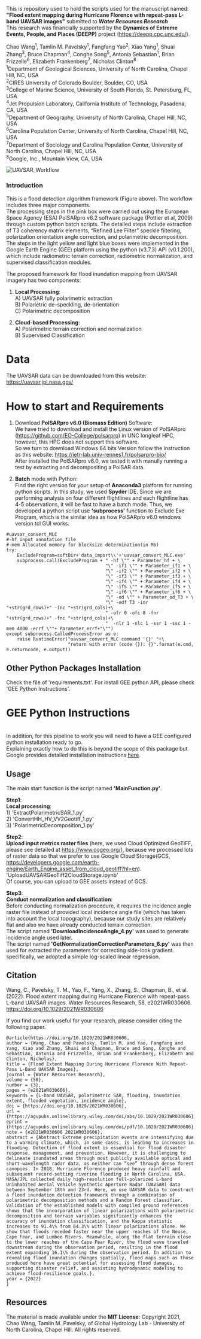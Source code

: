 This is repository used to hold the scripts used for the manuscript named: 
**"Flood extent mapping during Hurricane Florence with repeat-pass L-band UAVSAR images"** submitted to ***Water Resources Research*** 
</br>This research was financially supported by the **Dynamics of Extreme Events, People, and Places (DEEPP)** project (https://deepp.cpc.unc.edu/).

Chao Wang<sup>1</sup>, Tamlin M. Pavelsky<sup>1</sup>, Fangfang Yao<sup>2</sup>, Xiao Yang<sup>1</sup>, Shuai Zhang<sup>3</sup>, Bruce Chapman<sup>4</sup>, Conghe Song<sup>5</sup>, Antonia Sebastian<sup>1</sup>, Brian Frizzelle<sup>6</sup>, Elizabeth Frankenberg<sup>7</sup>, Nicholas Clinton<sup>8</sup>
</br><sup>1</sup>Department of Geological Sciences, University of North Carolina, Chapel Hill, NC, USA
</br><sup>2</sup>CIRES University of Colorado Boulder, Boulder, CO, USA
</br><sup>3</sup>College of Marine Science, University of South Florida, St. Petersburg, FL, USA 
</br><sup>4</sup>Jet Propulsion Laboratory, California Institute of Technology, Pasadena, CA, USA
</br><sup>5</sup>Department of Geography, University of North Carolina, Chapel Hill, NC, USA
</br><sup>6</sup>Carolina Population Center, University of North Carolina, Chapel Hill, NC, USA
</br><sup>7</sup>Department of Sociology and Carolina Population Center, University of North Carolina, Chapel Hill, NC, USA
</br><sup>8</sup>Google, Inc., Mountain View, CA, USA


![UAVSAR_Workflow](./Figures/UAVSAR_processing_flowchar.jpg)


### Introduction
This is a flood detection algorithm framework (Figure above). The workflow includes three major components.
</br>The processing steps in the pink box were carried out using the European Space Agency (ESA) PolSARpro v6.2 software package (Pottier et al, 2009) through custom python batch scripts. The detailed steps include extraction of T3 coherency matrix elements, “Refined Lee Filter” speckle filtering, polarization orientation angle correction, and polarimetric decomposition.
</br>The steps in the light yellow and light blue boxes were implemented in the Google Earth Engine (GEE) platform using the python (v3.7.3) API (v0.1.200), which include radiometric terrain correction, radiometric normalization, and supervised classification modules.

The proposed framework for flood inundation mapping from UAVSAR imagery has two components:
1) **Local Processing**:
</br>A) UAVSAR fully polarimetric extraction 
</br>B) Polarietric de-speckling, de-orientation 
</br>C) Polarimetric decomposition

2) **Cloud-based Processing**:
</br>A) Polarimetric terrain correction and normalization
</br>B) Supervised Classification

# Data
The UAVSAR data can be downloaded from this website:
https://uavsar.jpl.nasa.gov/

# How to start and Requirements
1) Download **PolSARpro v6.0 (Biomass Edition)** Software:
</br>We have tried to download and install the Linux version of PolSARpro (https://github.com/EO-College/polsarpro) in UNC longleaf HPC, however, this HPC does not support this software.
</br>So we turn to download Windows 64 bits Version follow the instruction as this website: https://ietr-lab.univ-rennes1.fr/polsarpro-bio/
</br>After installed the PolSARpro v6.0, we tested it with manully running a test by extracting and decompositing a PolSAR data.

2) **Batch** mode with Python:
</br>Find the right version for your setup of **Anaconda3** platform for running python scripts. In this study, we used **Spyder** IDE. Since we are performing analysis on four different flightlines and each flightline has 4-5 observations, it will be fast to have a batch mode. Thus, we developed a python script use **'subprocess'** function to Exclude Exe Program, which is the similar idea as how PolSARpro v6.0 windows version tcl GUI works.

```For instance, extract UAVSAR data as T3 matrix: Select Polarimetric Matrix Generation
#uavsar_convert_MLC
#-hf input annotation file
#-mem Allocated memory for blocksize determination(in Mb)
try:
    ExcludeProgram=softDir+'data_import\\'+'uavsar_convert_MLC.exe'
    subprocess.call(ExcludeProgram + " -hf \"" + Parameter_hf + \
                                     "\" -if1 \"" + Parameter_if1 + \
                                     "\" -if2 \"" + Parameter_if2 + \
                                     "\" -if3 \"" + Parameter_if3 + \
                                     "\" -if4 \"" + Parameter_if4 + \
                                     "\" -if5 \"" + Parameter_if5 + \
                                     "\" -if6 \"" + Parameter_if6 + \
                                     "\" -od \"" + Parameter_od_T3 + \
                                     "\" -odf T3 -inr "+str(grd_rows)+" -inc "+str(grd_cols)+\
                                     " -ofr 0 -ofc 0 -fnr "+str(grd_rows)+" -fnc "+str(grd_cols)+\
                                     "  -nlr 1 -nlc 1 -ssr 1 -ssc 1 -mem 4000 -errf \""+ Parameter_errf+"\"")
except subprocess.CalledProcessError as e:
    raise RuntimeError("uavsar_convert_MLC command '{}' "+\
                       "return with error (code {}): {}".format(e.cmd, e.returncode, e.output))
```

## Other Python Packages Installation
Check the file of 'requirements.txt'. For install GEE python API, please check 'GEE Python Instructions'.

# GEE Python Instructions
</br>In addition, for this pipeline to work you will need to have a GEE configured python installation ready to go.
</br>Explaining exactly how to do this is beyond the scope of this package but Google provides detailed installation instructions [here](https://developers.google.com/earth-engine/python_install).

## Usage
The main start function is the script named **'MainFunction.py'**.

**Step1**:
</br>**Local processing**:
</br>1) 'ExtractPolarimetricSAR_1.py'
</br>2) 'ConvertHH_HV_VV2Geotiff_1.py'
</br>3) 'PolarimetricDecomposition_1.py'

**Step2**:
</br>**Upload input metrics raster files** (here, we used Cloud Optimized GeoTIFF, please see detailed at https://www.cogeo.org/), because we processed lots of raster data so that we prefer to use Google Cloud Storage(GCS, https://developers.google.com/earth-engine/Earth_Engine_asset_from_cloud_geotiff?hl=en). 
'UploadUAVSARGeoTiff2CloudStorage.ipynb'
</br>Of course, you can upload to GEE assets instead of GCS. 


**Step3**:
</br>**Conduct normalization and classification**:
</br>Before conducting normalization procedure, it requires the incidence angle raster file instead of provided local incidence angle file (which has taken into account the local topography), because our study sites are relatively flat and also we have already conducted terrain correction.
</br>The script named **'DownloadIncidenceAngle_4.py'** was used to generate incidence angle used later.
</br>The script named **'GetNormalizationCorrectionParameters_6.py'** was then used for extracted the parameters for correcting side-look gradient. specifically, we adopted a simple log-scaled linear regression.

## Citation
Wang, C., Pavelsky, T. M., Yao, F., Yang, X., Zhang, S., Chapman, B., et al. (2022). Flood extent mapping during Hurricane Florence with repeat-pass L-band UAVSAR images. Water Resources Research, 58, e2021WR030606. https://doi.org/10.1029/2021WR030606

If you find our work useful for your research, please consider citing the following paper.
```
@article{https://doi.org/10.1029/2021WR030606,
author = {Wang, Chao and Pavelsky, Tamlin M. and Yao, Fangfang and Yang, Xiao and Zhang, Shuai and Chapman, Bruce and Song, Conghe and Sebastian, Antonia and Frizzelle, Brian and Frankenberg, Elizabeth and Clinton, Nicholas},
title = {Flood Extent Mapping During Hurricane Florence With Repeat-Pass L-Band UAVSAR Images},
journal = {Water Resources Research},
volume = {58},
number = {3},
pages = {e2021WR030606},
keywords = {L-band UAVSAR, polarimetric SAR, flooding, inundation extent, flooded vegetation, incidence angle},
doi = {https://doi.org/10.1029/2021WR030606},
url = {https://agupubs.onlinelibrary.wiley.com/doi/abs/10.1029/2021WR030606},
eprint = {https://agupubs.onlinelibrary.wiley.com/doi/pdf/10.1029/2021WR030606},
note = {e2021WR030606 2021WR030606},
abstract = {Abstract Extreme precipitation events are intensifying due to a warming climate, which, in some cases, is leading to increases in flooding. Detection of flood extent is essential for flood disaster response, management, and prevention. However, it is challenging to delineate inundated areas through most publicly available optical and short-wavelength radar data, as neither can “see” through dense forest canopies. In 2018, Hurricane Florence produced heavy rainfall and subsequent record-setting riverine flooding in North Carolina, USA. NASA/JPL collected daily high-resolution full-polarized L-band Uninhabited Aerial Vehicle Synthetic Aperture Radar (UAVSAR) data between September 18th and 23rd. Here, we use UAVSAR data to construct a flood inundation detection framework through a combination of polarimetric decomposition methods and a Random Forest classifier. Validation of the established models with compiled ground references shows that the incorporation of linear polarizations with polarimetric decomposition and terrain variables significantly enhances the accuracy of inundation classification, and the Kappa statistic increases to 91.4\% from 64.3\% with linear polarizations alone. We show that floods receded faster near the upper reaches of the Neuse, Cape Fear, and Lumbee Rivers. Meanwhile, along the flat terrain close to the lower reaches of the Cape Fear River, the flood wave traveled downstream during the observation period, resulting in the flood extent expanding 16.1\% during the observation period. In addition to revealing flood inundation changes spatially, flood maps such as those produced here have great potential for assessing flood damages, supporting disaster relief, and assisting hydrodynamic modeling to achieve flood-resilience goals.},
year = {2022}
}
```


## Resources
The material is made available under the **MIT License**: Copyright 2021, Chao Wang, Tamlin M. Pavelsky, of Global Hydrology Lab - University of North Carolina, Chapel Hill.
All rights reserved.
